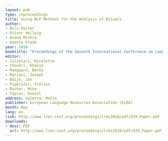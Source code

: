 ```yaml
---
layout: pub
type: inproceedings
title: Using NLP Methods for the Analysis of Rituals
author:
- Nils Reiter
- Oliver Hellwig
- Anand Mishra
- Anette Frank
year: 2010
booktitle: "Proceedings of the Seventh International Conference on Language Resources and Evaluation (LREC'10)"
editor:
- Calzolari, Nicoletta
- Choukri, Khalid
- Maegaard, Bente
- Mariani, Joseph
- Odijk, Jan
- Piperidis, Stelios
- Rosner, Mike
- Tapias, Daniel
address: Valetta, Malta
publisher: European Language Resources Association (ELRA)
month: May
lang: en
link: http://www.lrec-conf.org/proceedings/lrec2010/pdf/439_Paper.pdf
downloads:
- desc: PDF
  url: http://www.lrec-conf.org/proceedings/lrec2010/pdf/439_Paper.pdf
---
```

